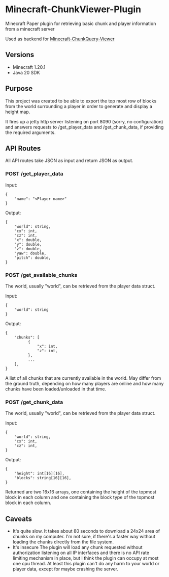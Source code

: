 # Minecraft-ChunkViewer-Plugin

Minecraft Paper plugin for retrieving basic chunk and player information from a minecraft server  

Used as backend for [Minecraft-ChunkQuery-Viewer](https://github.com/TheMcSebi/Minecraft-ChunkQuery-Client)

## Versions
 - Minecraft 1.20.1
 - Java 20 SDK

## Purpose

This project was created to be able to export the top most row of blocks from the world surrounding a player in order to generate and display a height map.

It fires up a jetty http server listening on port 8090 (sorry, no configuration) and answers requests to /get_player_data and /get_chunk_data, if providing the required arguments.

## API Routes

All API routes take JSON as input and return JSON as output.

### <key>POST</key> /get_player_data

Input:

    {
        "name": "<Player name>"
    }

Output:

    {
        "world": string,
        "cx": int,
        "cz": int,
        "x": double,
        "y": double,
        "z": double,
        "yaw": double,
        "pitch": double,
    }

### <key>POST</key> /get_available_chunks

The world, usually "world", can be retrieved from the player data struct.

Input:

    {
        "world": string
    }

Output:

    {
        "chunks": [
              {
                  "x": int,
                  "z": int,
              },
              ...        
        ],
    }

A list of all chunks that are currently available in the world. May differ from the ground truth, depending on how many players are online and how many chunks have been loaded/unloaded in that time.

### <key>POST</key> /get_chunk_data

The world, usually "world", can be retrieved from the player data struct.

Input:

    {
        "world": string,
        "cx": int,
        "cz": int,
    }

Output:

    {
        "height": int[16][16],
        "blocks": string[16][16],
    }

Returned are two 16x16 arrays, one containing the height of the topmost block in each column and one containing the block type of the topmost block in each column.

## Caveats
- It's quite slow.
  It takes about 80 seconds to download a 24x24 area of chunks on my computer.
  I'm not sure, if there's a faster way without loading the chunks directly from the file system.
- It's insecure
  The plugin will load any chunk requested without authorization listening on all IP interfaces and there is no API rate limiting mechanism in place, but I think the plugin can occupy at most one cpu thread.
  At least this plugin can't do any harm to your world or player data, except for maybe crashing the server.
